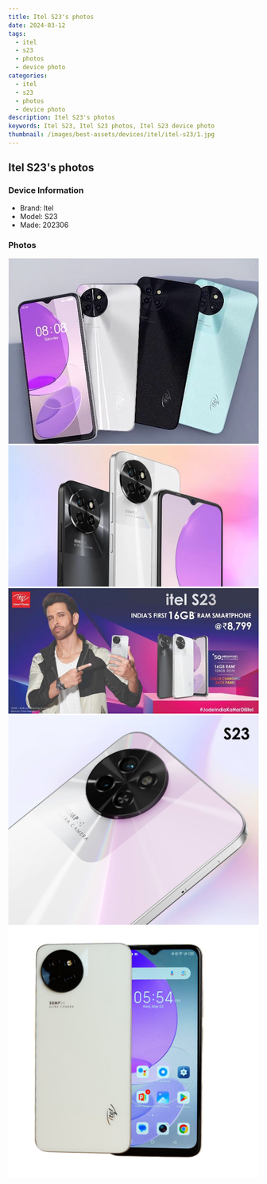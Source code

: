 ```yaml
---
title: Itel S23's photos
date: 2024-03-12
tags: 
  - itel
  - s23
  - photos
  - device photo
categories: 
  - itel
  - s23
  - photos
  - device photo
description: Itel S23's photos
keywords: Itel S23, Itel S23 photos, Itel S23 device photo
thumbnail: /images/best-assets/devices/itel/itel-s23/1.jpg
---
```


## Itel S23's photos

### Device Information

- Brand: Itel
- Model: S23
- Made: 202306

### Photos

![/images/best-assets/devices/itel/itel-s23/1.jpg](/images/best-assets/devices/itel/itel-s23/1.jpg)
![/images/best-assets/devices/itel/itel-s23/2.jpg](/images/best-assets/devices/itel/itel-s23/2.jpg)
![/images/best-assets/devices/itel/itel-s23/3.jpg](/images/best-assets/devices/itel/itel-s23/3.jpg)
![/images/best-assets/devices/itel/itel-s23/4.jpg](/images/best-assets/devices/itel/itel-s23/4.jpg)
![/images/best-assets/devices/itel/itel-s23/5.jpg](/images/best-assets/devices/itel/itel-s23/5.jpg)
